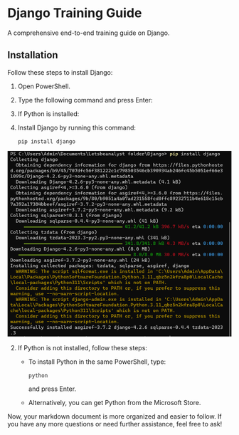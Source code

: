 # Django Training Guide

A comprehensive end-to-end training guide on Django.

## Installation

Follow these steps to install Django:

1. Open PowerShell.

2. Type the following command and press Enter:

3. If Python is installed:

1. Install Django by running this command:
   ```
   pip install django
   ```
  ![Django installation](image-1.png)

2. If Python is not installed, follow these steps:

   - To install Python in the same PowerShell, type:
     ```
     python
     ```
     and press Enter.

   - Alternatively, you can get Python from the Microsoft Store.

Now, your markdown document is more organized and easier to follow. If you have any more questions or need further assistance, feel free to ask!

